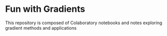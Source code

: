 # Fun with Gradients
This repository is composed of Colaboratory notebooks and notes exploring gradient methods and applications
